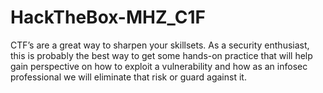 # HackTheBox-MHZ_C1F
CTF’s are a great way to sharpen your skillsets. As a security enthusiast, this is probably the best way to get some hands-on practice that will help gain perspective on how to exploit a vulnerability and how as an infosec professional we will eliminate that risk or guard against it.
